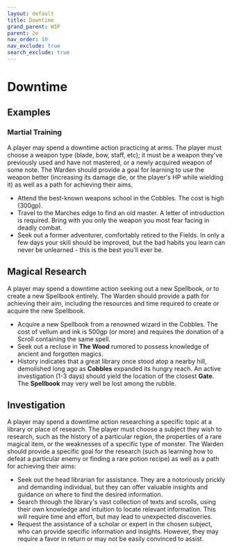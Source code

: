 ```yaml
---
layout: default
title: Downtime
grand_parent: WIP
parent: 2e
nav_order: 10
nav_exclude: true
search_exclude: true
---
```


# Downtime

## Examples
### Martial Training

A player may spend a downtime action practicing at arms. The player must choose a weapon type (blade, bow, staff, etc); it must be a weapon they've previously used and have not mastered, or a newly acquired weapon of some note. The Warden should provide a goal for learning to use the weapon better (increasing its damage die, or the player's HP while wielding it) as well as a path for achieving their aims. 

- Attend the best-known weapons school in the Cobbles. The cost is high (300gp).
- Travel to the Marches edge to find an old master. A letter of introduction is required. Bring with you only the weapon you most fear facing in deadly combat.
-  Seek out a former adventurer, comfortably retired to the Fields. In only a few days your skill should be improved, but the bad habits you learn can never be unlearned - this is the best you'll ever be. 

## Magical Research

A player may spend a downtime action seeking out a new Spellbook, or to create a new Spellbook entirely. The Warden should provide a path for achieving their aim, including the resources and time required to create or acquire the new Spellbook.

- Acquire a new Spellbook from a renowned wizard in the Cobbles. The cost of vellum and ink is 500gp (or more) and requires the donation of a Scroll containing the same spell.
- Seek out a recluse in **The Wood** rumored to possess knowledge of ancient and forgotten magics.
- History indicates that a great library once stood atop a nearby hill, demolished long ago as **Cobbles** expanded its hungry reach. An active investigation (1-3 days) should yield the location of the closest **Gate**. The **Spellbook** may very well be lost among the rubble. 

## Investigation

A player may spend a downtime action researching a specific topic at a library or place of research. The player must choose a subject they wish to research, such as the history of a particular region, the properties of a rare magical item, or the weaknesses of a specific type of monster. The Warden should provide a specific goal for the research (such as learning how to defeat a particular enemy or finding a rare potion recipe) as well as a path for achieving their aims:

- Seek out the head librarian for assistance. They are a notoriously prickly and demanding individual, but they can offer valuable insights and guidance on where to find the desired information.
- Search through the library's vast collection of texts and scrolls, using their own knowledge and intuition to locate relevant information. This will require time and effort, but may lead to unexpected discoveries.
- Request the assistance of a scholar or expert in the chosen subject, who can provide specific information and insights. However, they may require a favor in return or may not be easily convinced to assist.
